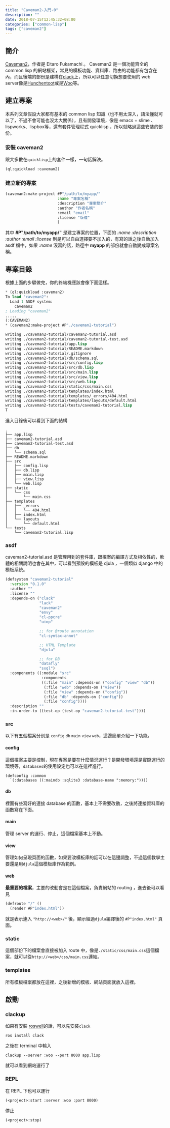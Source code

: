 ```yaml
---
title: "Caveman2-入門-0"
description: ""
date: 2018-07-15T12:45:32+08:00
categories: ["common-lisp"]
tags: ["caveman2"]
---
```


## 簡介
[Caveman2](https://github.com/fukamachi/caveman)，作者是 Eitaro Fukamachi 。 Caveman2 是一個功能齊全的 common lisp 的網站框架，常見的模板功能、資料庫、路由的功能都有包含在內，而且後端的部份是建構在[clack](https://github.com/fukamachi/clack)上，所以可以任意切換想要使用的 web server像是[Hunchentoot](https://edicl.github.io/hunchentoot/)或是[Woo](https://github.com/fukamachi/woo)等。

<!--more-->

## 建立專案
本系列文章假設大家都有基本的 common lisp 知識（也不用太深入，語法懂就可以了，不過不會可能也沒太大關係），且有開發環境，像是 emacs + slime 、lispworks、lispbox等，還有套件管理程式 quicklisp ，所以就略過這些安裝的部份。

### 安裝 caveman2
跟大多數在`quicklisp`上的套件一樣，一句話解決。
``` lisp
(ql:quickload :caveman2)
```

### 建立新的專案
``` lisp
(caveman2:make-project #P"/path/to/myapp/"
                       :name "專案名稱"
                       :description "專案簡介"
                       :author "作者名稱"
                       :email "email"
                       :license "版權"
                       )
``` 
其中 **#P"/path/to/myapp/"** 是建立專案的位置，下面的 *:name* *:description* *:author* *:email* *:license* 則是可以自由選擇要不加入的，有寫的話之後自動加入 asdf 檔中，如果 *:name* 沒寫的話，路徑中 **myapp** 的部份就會自動變成專案名稱。

## 專案目錄
根據上面的步驟做完，你的終端機應該會像下面這樣。
``` lisp
* (ql:quickload :caveman2)
To load "caveman2":
  Load 1 ASDF system:
    caveman2
; Loading "caveman2"
.....
(:CAVEMAN2)
* (caveman2:make-project #P"./caveman2-tutorial")

writing ./caveman2-tutorial/caveman2-tutorial.asd
writing ./caveman2-tutorial/caveman2-tutorial-test.asd
writing ./caveman2-tutorial/app.lisp
writing ./caveman2-tutorial/README.markdown
writing ./caveman2-tutorial/.gitignore
writing ./caveman2-tutorial/db/schema.sql
writing ./caveman2-tutorial/src/config.lisp
writing ./caveman2-tutorial/src/db.lisp
writing ./caveman2-tutorial/src/main.lisp
writing ./caveman2-tutorial/src/view.lisp
writing ./caveman2-tutorial/src/web.lisp
writing ./caveman2-tutorial/static/css/main.css
writing ./caveman2-tutorial/templates/index.html
writing ./caveman2-tutorial/templates/_errors/404.html
writing ./caveman2-tutorial/templates/layouts/default.html
writing ./caveman2-tutorial/tests/caveman2-tutorial.lisp
T
```

進入目錄後可以看到下面的結構
```
.
├── app.lisp
├── caveman2-tutorial.asd
├── caveman2-tutorial-test.asd
├── db
│   └── schema.sql
├── README.markdown
├── src
│   ├── config.lisp
│   ├── db.lisp
│   ├── main.lisp
│   ├── view.lisp
│   └── web.lisp
├── static
│   └── css
│       └── main.css
├── templates
│   ├── _errors
│   │   └── 404.html
│   ├── index.html
│   └── layouts
│       └── default.html
└── tests
    └── caveman2-tutorial.lisp

```
### asdf
caveman2-tutorial.asd 是管理用到的套件庫，跟檔案的編譯方式及相依性的，軟體的相關說明也會在其中，可以看到預設的模板是 djula ，一個類似 django 中的模板系統。
``` lisp
(defsystem "caveman2-tutorial"
  :version "0.1.0"
  :author ""
  :license ""
  :depends-on ("clack"
               "lack"
               "caveman2"
               "envy"
               "cl-ppcre"
               "uiop"

               ;; for @route annotation
               "cl-syntax-annot"

               ;; HTML Template
               "djula"

               ;; for DB
               "datafly"
               "sxql")
  :components ((:module "src"
                :components
                ((:file "main" :depends-on ("config" "view" "db"))
                 (:file "web" :depends-on ("view"))
                 (:file "view" :depends-on ("config"))
                 (:file "db" :depends-on ("config"))
                 (:file "config"))))
  :description ""
  :in-order-to ((test-op (test-op "caveman2-tutorial-test"))))
```
### src
以下有五個檔案分別是 `config` `db` `main` `view` `web`，這邊簡單介紹一下功能。
#### config
這個檔案主要是控制，現在專案是要在什麼情況運行？是開發環境還是實際運行的環境等，`databases`的使用設定也可以在這裡進行。
```
(defconfig :common
  `(:databases ((:maindb :sqlite3 :database-name ":memory:"))))
```
#### db
裡面有些寫好的連接 database 的函數，基本上不需要改動，之後將連接資料庫的函數寫在下面。
#### main
管理 server 的運行、停止，這個檔案基本上不動。
#### view
管理如何呈現頁面的函數，如果要改模板庫的話可以在這邊調整，不過這個教學主要還是用`djula`這個模板庫作為範例。
#### web
**最重要的檔案**，主要的改動會是在這個檔案，負責網站的 routing ，進去後可以看見
``` lisp
(defroute "/" ()
  (render #P"index.html"))
```
就是表示連入 `"http://<web>/"` 後，顯示經過`djula`編譯後的 `#P"index.html"` 頁面。

### static
這個部份下的檔案會直接被加入 route 中，像是`./static/css/main.css`這個檔案，就可以從`http://<web>/css/main.css`連結。

### templates
所有模板檔案都放在這裡，之後新增的模板、網站頁面就放入這裡。

## 啟動
### clackup
如果有安裝 [roswell](https://github.com/roswell/roswell)的話，可以先安裝`clack`
```
ros install clack
```
之後在 terminal 中輸入
```
clackup --server :woo --port 8000 app.lisp
```
就可以看到網站運行了

### REPL
在 REPL 下也可以運行
```
(<project>:start :server :woo :port 8000)
```
停止
```
(<project>:stop)
```
